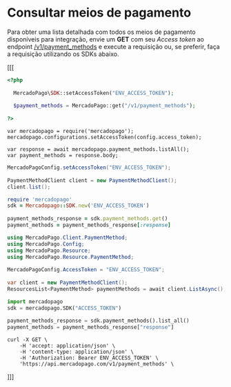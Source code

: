 # Consultar meios de pagamento

Para obter uma lista detalhada com todos os meios de pagamento disponíveis para integração, envie um **GET** com seu _Access token_ ao endpoint [/v1/payment_methods](/developers/pt/reference/payment_methods/_payment_methods/get) e execute a requisição ou, se preferir, faça a requisição utilizando os SDKs abaixo.

[[[
```php
<?php
 
  MercadoPago\SDK::setAccessToken("ENV_ACCESS_TOKEN");
 
  $payment_methods = MercadoPago::get("/v1/payment_methods");
 
?>
```
```node
var mercadopago = require('mercadopago');
mercadopago.configurations.setAccessToken(config.access_token);
 
var response = await mercadopago.payment_methods.listAll();
var payment_methods = response.body;
```
```java
MercadoPagoConfig.setAccessToken("ENV_ACCESS_TOKEN");
 
PaymentMethodClient client = new PaymentMethodClient();
client.list();
```
```ruby
require 'mercadopago'
sdk = Mercadopago::SDK.new('ENV_ACCESS_TOKEN')
 
payment_methods_response = sdk.payment_methods.get()
payment_methods = payment_methods_response[:response]
```
```csharp
using MercadoPago.Client.PaymentMethod;
using MercadoPago.Config;
using MercadoPago.Resource;
using MercadoPago.Resource.PaymentMethod;
 
MercadoPagoConfig.AccessToken = "ENV_ACCESS_TOKEN";
 
var client = new PaymentMethodClient();
ResourcesList<PaymentMethod> paymentMethods = await client.ListAsync();
```
```python
import mercadopago
sdk = mercadopago.SDK("ACCESS_TOKEN")
 
payment_methods_response = sdk.payment_methods().list_all()
payment_methods = payment_methods_response["response"]
```
```curl
curl -X GET \
    -H 'accept: application/json' \
    -H 'content-type: application/json' \
    -H 'Authorization: Bearer ENV_ACCESS_TOKEN' \
    'https://api.mercadopago.com/v1/payment_methods' \
```
]]]